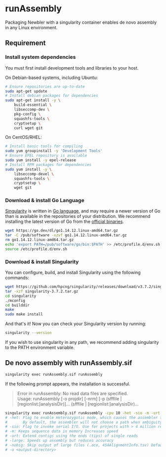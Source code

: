 # runAssembly
Packaging Newbler with a singularity container enables de novo assembly in any Linux environment.

## Requirement
### Install system dependencies

You must first install development tools and libraries to your host.

On Debian-based systems, including Ubuntu:

```sh
# Ensure repositories are up-to-date
sudo apt-get update
# Install debian packages for dependencies
sudo apt-get install -y \
    build-essential \
    libseccomp-dev \
    pkg-config \
    squashfs-tools \
    cryptsetup \
    curl wget git
```

On CentOS/RHEL:

```sh
# Install basic tools for compiling
sudo yum groupinstall -y 'Development Tools'
# Ensure EPEL repository is available
sudo yum install -y epel-release
# Install RPM packages for dependencies
sudo yum install -y \
    libseccomp-devel \
    squashfs-tools \
    cryptsetup \
    wget git
```

### Download & install Go Language
[Singularity](https://github.com/apptainer/singularity) is written in [Go language](https://go.dev/), and may require a newer version of Go than is
available in the repositories of your distribution. We recommend installing the
latest version of Go from the [official binaries](https://go.dev/dl/).

```sh
wget https://go.dev/dl/go1.14.12.linux-amd64.tar.gz
tar -C /pub/software -xzvf go1.14.12.linux-amd64.tar.gz
rm go1.14.12.linux-amd64.tar.gz
echo 'export PATH=/pub/software/go/bin:$PATH' >> /etc/profile.d/env.sh
source /etc/profile.d/env.sh
```
### Download & install Singularity
You can configure, build, and install Singularity using the following commands:

```sh
wget https://github.com/hpcng/singularity/releases/download/v3.7.2/singularity-3.7.2.tar.gz
tar -xzf singularity-3.7.2.tar.gz
cd singularity
./mconfig
cd builddir
make
sudo make install
```

And that's it! Now you can check your Singularity version by running:
```sh
singularity --version
```

If you wish to use singularity in any path, we recommend adding singularity to the PATH environment variable.



## De novo assembly with runAssembly.sif
```sh
singularity exec runAssembly.sif runAssembly
```
If the following prompt appears, the installation is successful.
>Error in runAssembly:  No read data files are specified.  
>Usage:  runAssembly [-o projdir] [-nrm] [-p (sfffile | [regionlist:]analysisDir)]... (sfffile | [regionlist:]analysisDir)...
```sh
singularity exec runAssembly.sif runAssembly -cpu 10 -het -sio -m -urt -large -s 100 -nobig -o $output_dir Hifi.cut20k.fa
# -het: Flag to enable Heterozygotic mode, which causes the assembler to choose a path between 2 contigs when there is ambiguity regarding the path that should be taken.
#       By default, the assembler will not choose a path when ambiguity exists
# -sio: Flag to invoke serial I/O. Use for projects with > 4 million reads.
# -m: Keeps sequence data in memory Increases speed
# -urt: Extend contigs using the ends (tips) of single reads
# -large: Speeds up assembly but reduces accuracy
# -nobig: Skip output of large files (.ace, 454AlignmentInfo.tsv) Default: no
# -o <output-directory>
```
